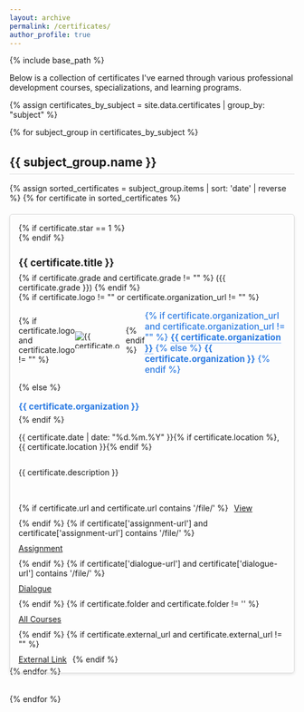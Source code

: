 ```yaml
---
layout: archive
permalink: /certificates/
author_profile: true
---
```


{% include base_path %}

<p>
  Below is a collection of certificates I've earned through various professional development courses, specializations, and learning programs.
</p>

<style>
  .certificate-item {
    display: flex;
    flex-direction: column;
    height: 100%;
    border: 1px solid #ddd;
    border-radius: 5px;
    padding: 15px;
    box-shadow: 0 2px 5px rgba(0,0,0,0.1);
    position: relative;
  }
  
  .certificate-title {
    font-size: 1.1rem !important;
    margin-bottom: 0.5rem;
  }
  
  .certificate-star {
    position: absolute;
    top: 10px;
    right: 10px;
    color: #ffd700;
    font-size: 1.2rem;
    z-index: 2;
  }
  
  .certificate-description {
    white-space: normal;
    overflow: visible;
    text-overflow: clip;
    max-height: none;
    display: block;
    width: 100%;
    flex-grow: 1;
  }
  
  .btn {
    margin-top: auto;
    align-self: flex-start;
  }
  
  .certificate-buttons {
    display: flex;
    gap: 10px;
    flex-wrap: wrap;
    margin-top: auto;
  }
  
  .certificate-buttons .btn {
    margin-top: 0;
  }
  
  .certificate-category {
    margin-top: 2rem;
    margin-bottom: 1rem;
    border-bottom: 1px solid #ddd;
    padding-bottom: 0.5rem;
  }
  
  .certificate-grid {
    display: grid;
    grid-template-columns: repeat(auto-fill, minmax(300px, 1fr));
    gap: 20px;
    margin-bottom: 2rem;
  }
  
  .certificate-organization {
    color: #2a7ae2;
    font-size: 1.1em;
    font-weight: 500;
    margin-bottom: 5px;
  }
  
  .certificate-organization a {
    color: inherit;
    text-decoration: none;
    border-bottom: 1px dotted;
  }
  
  .certificate-organization a:hover {
    border-bottom: 1px solid;
  }
  
  .org-logo-container {
    display: flex;
    align-items: center;
    margin-bottom: 8px;
  }
  
  .org-logo {
    max-height: 30px;
    max-width: 80px;
    margin-right: 10px;
  }
</style>

{% assign certificates_by_subject = site.data.certificates | group_by: "subject" %}

{% for subject_group in certificates_by_subject %}
  <h2 class="certificate-category">{{ subject_group.name }}</h2>
  <div class="certificate-grid">
    {% assign sorted_certificates = subject_group.items | sort: 'date' | reverse %}
    {% for certificate in sorted_certificates %}
      <div class="certificate-item">
        {% if certificate.star == 1 %}
          <div class="certificate-star">
            <i class="fa fa-star" aria-hidden="true"></i>
          </div>
        {% endif %}
        <div class="certificate-title-container">
          <h2 class="certificate-title">{{ certificate.title }}</h2>
          {% if certificate.grade and certificate.grade != "" %}
            <span class="certificate-grade">({{ certificate.grade }})</span>
          {% endif %}
        </div>
        <div class="certificate-meta">
          {% if certificate.logo != "" or certificate.organization_url != "" %}
          <div class="org-logo-container">
            {% if certificate.logo and certificate.logo != "" %}
              <img src="{{ certificate.logo }}" alt="{{ certificate.organization }} logo" class="org-logo">
            {% endif %}
            <p class="certificate-organization">
              {% if certificate.organization_url and certificate.organization_url != "" %}
                <a href="{{ certificate.organization_url }}" target="_blank"><strong>{{ certificate.organization }}</strong></a>
              {% else %}
                <strong>{{ certificate.organization }}</strong>
              {% endif %}
            </p>
          </div>
          {% else %}
          <p class="certificate-organization">
            <strong>{{ certificate.organization }}</strong>
          </p>
          {% endif %}
          <p>{{ certificate.date | date: "%d.%m.%Y" }}{% if certificate.location %}, {{ certificate.location }}{% endif %}</p>
        </div>
        <p class="certificate-description">{{ certificate.description }}</p>
        <div class="certificate-buttons">
          {% if certificate.url and certificate.url contains '/file/' %}
            <a href="{{ certificate.url }}" class="btn btn--info certificate-view-btn" data-preview-url="{{ certificate.url }}">View</a>
          {% endif %}
          {% if certificate['assignment-url'] and certificate['assignment-url'] contains '/file/' %}
            <a href="{{ certificate['assignment-url'] }}" class="btn btn--info" target="_blank">Assignment</a>
          {% endif %}
          {% if certificate['dialogue-url'] and certificate['dialogue-url'] contains '/file/' %}
            <a href="{{ certificate['dialogue-url'] }}" class="btn btn--url" target="_blank">Dialogue</a>
          {% endif %}
          {% if certificate.folder and certificate.folder != '' %}
            <a href="{{ certificate.folder }}" class="btn btn--primary" target="_blank">All Courses</a>
          {% endif %}
          {% if certificate.external_url and certificate.external_url != "" %}
            <a href="{{ certificate.external_url }}" class="btn btn--primary" target="_blank">
              <i class="fa fa-external-link" aria-hidden="true"></i> External Link
            </a>
          {% endif %}
        </div>
      </div>
    {% endfor %}
  </div>
{% endfor %}

<!-- In-page certificate viewer modal -->
<style>
  #certificate-viewer-overlay { position: fixed; inset:0; background: rgba(0,0,0,0.55); display:none; z-index: 9999; align-items: center; justify-content: center; padding: 2vh 2vw; }
  #certificate-viewer { background: #111; width: 90vw; height: 90vh; max-width: 1400px; border: 2px solid var(--global-border-color); border-radius: 6px; position: relative; display:flex; flex-direction: column; }
  #certificate-viewer header { display:flex; align-items:center; justify-content: space-between; padding: .4rem .75rem; background: #222; color:#fff; font-size: .9rem; }
  #certificate-viewer iframe { flex:1; width:100%; border:0; background:#fff; }
  #certificate-viewer-close { cursor:pointer; background:#444; color:#fff; border:0; padding:.35rem .6rem; border-radius:4px; font-size:.8rem; line-height:1; }
  #certificate-viewer-close:hover { background:#666; }
  body.certificate-viewer-open { overflow:hidden; }
  @media (max-width: 699px) { #certificate-viewer { width: 100vw; height: 100vh; border-radius:0; } }
</style>
<div id="certificate-viewer-overlay" role="dialog" aria-modal="true" aria-label="Certificate preview">
  <div id="certificate-viewer">
    <header>
      <span id="certificate-viewer-title">Certificate Preview</span>
      <div style="display:flex; gap:.5rem; align-items:center;">
        <a id="certificate-viewer-open-new" href="#" target="_blank" class="btn btn--primary" style="margin:0; font-size:.7rem;">Open in new tab</a>
        <button id="certificate-viewer-close" aria-label="Close preview">✕</button>
      </div>
    </header>
    <iframe id="certificate-viewer-frame" title="Certificate preview" loading="lazy" referrerpolicy="no-referrer"></iframe>
  </div>
</div>

<script>
(function(){
  const overlay = document.getElementById('certificate-viewer-overlay');
  if(!overlay) return; // safety
  const frame = document.getElementById('certificate-viewer-frame');
  const titleEl = document.getElementById('certificate-viewer-title');
  const openNew = document.getElementById('certificate-viewer-open-new');
  const closeBtn = document.getElementById('certificate-viewer-close');

  function openPreview(url, title){
    frame.src = url;
    openNew.href = url;
    titleEl.textContent = title || 'Certificate Preview';
    overlay.style.display = 'flex';
    document.body.classList.add('certificate-viewer-open');
    frame.focus();
  }
  function closePreview(){
    overlay.style.display = 'none';
    frame.src = 'about:blank';
    document.body.classList.remove('certificate-viewer-open');
  }
  closeBtn.addEventListener('click', closePreview);
  overlay.addEventListener('click', e => { if(e.target === overlay) closePreview(); });
  document.addEventListener('keyup', e => { if(e.key === 'Escape') closePreview(); });

  document.querySelectorAll('.certificate-view-btn').forEach(btn => {
    btn.addEventListener('click', e => {
      e.preventDefault();
      const url = btn.getAttribute('data-preview-url');
      if(!url) return;
      const title = btn.closest('.certificate-item')?.querySelector('.certificate-title')?.textContent?.trim();
      openPreview(url, title);
    });
  });
})();
</script>
